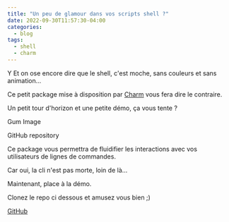```yaml
---
title: "Un peu de glamour dans vos scripts shell ?"
date: 2022-09-30T11:57:30-04:00
categories:
  - blog
tags:
  - shell
  - charm
---
```


Y Et on ose encore dire que le shell, c'est moche, sans couleurs et sans animation...


Ce petit package mise à disposition par [Charm](https://charm.sh/) vous fera dire le contraire.

Un petit tour d'horizon et une petite démo, ça vous tente ?

 

Gum Image


 

GitHub repository

 

Ce package vous permettra de fluidifier les interactions avec vos utilisateurs de lignes de commandes. 

Car oui, la cli n'est pas morte, loin de là...


 
Maintenant, place à la démo.

Clonez le repo ci dessous et amusez vous bien ;)

[GitHub](https://github.com/remismeeckaert/charm-gum)

